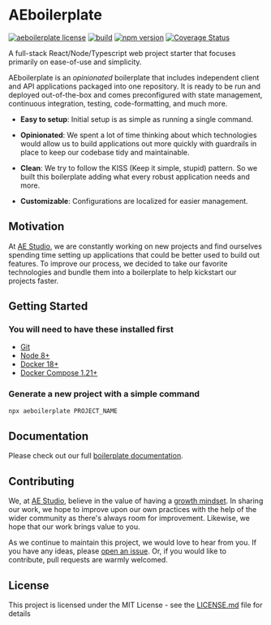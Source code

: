 # AEboilerplate

[![aeboilerplate license](https://img.shields.io/badge/license-MIT-blue.svg)](https://github.com/agencyenterprise/aeboilerplate/blob/master/LICENCE.md)
[![build](https://circleci.com/gh/agencyenterprise/aeboilerplate.svg?style=shield&circle-token=3d749403becdba1c3b622fb512abad50192930b6)](https://circleci.com/gh/agencyenterprise/aeboilerplate)
[![npm version](https://badge.fury.io/js/aeboilerplate.svg)](https://badge.fury.io/js/aeboilerplate)
[![Coverage Status](https://coveralls.io/repos/github/agencyenterprise/aeboilerplate/badge.svg?branch=)](https://coveralls.io/github/agencyenterprise/aeboilerplate?branch=)

A full-stack React/Node/Typescript web project starter that focuses primarily on ease-of-use and simplicity.

AEboilerplate is an _opinionated_ boilerplate that includes independent client and API applications packaged into one repository. It is ready to be run and deployed out-of-the-box and comes preconfigured with state management, continuous integration, testing, code-formatting, and much more.

- **Easy to setup**: Initial setup is as simple as running a single command.

- **Opinionated**: We spent a lot of time thinking about which technologies would allow us to build applications out more quickly with guardrails in place to keep our codebase tidy and maintainable.

- **Clean**: We try to follow the KISS (Keep it simple, stupid) pattern. So we built this boilerplate adding what every robust application needs and more.

- **Customizable**: Configurations are localized for easier management.

## Motivation

At [AE Studio](https://ae.studio/), we are constantly working on new projects and find ourselves spending time setting up applications that could be better used to build out features. To improve our process, we decided to take our favorite technologies and bundle them into a boilerplate to help kickstart our projects faster.

## Getting Started

### You will need to have these installed first

- [Git](https://git-scm.com/book/en/v2/Getting-Started-Installing-Git)
- [Node 8+](https://nodejs.org/en/)
- [Docker 18+](https://docs.docker.com/install/)
- [Docker Compose 1.21+](https://docs.docker.com/compose/install/)

### Generate a new project with a simple command

```bash
npx aeboilerplate PROJECT_NAME
```

## Documentation

Please check out our full [boilerplate documentation](https://github.com/agencyenterprise/aeboilerplate/blob/master/docs/documentation.md).

## Contributing

We, at [AE Studio](https://ae.studio/), believe in the value of having a [growth mindset](http://www.aaronsw.com/weblog/dweck). In sharing our work, we hope to improve upon our own practices with the help of the wider community as there's always room for improvement. Likewise, we hope that our work brings value to you.

As we continue to maintain this project, we would love to hear from you. If you have any ideas, please [open an issue](https://github.com/agencyenterprise/aeboilerplate/issues/new). Or, if you would like to contribute, pull requests are warmly welcomed.

## License

This project is licensed under the MIT License - see the [LICENSE.md](https://github.com/agencyenterprise/aeboilerplate/blob/master/LICENCE.md) file for details

